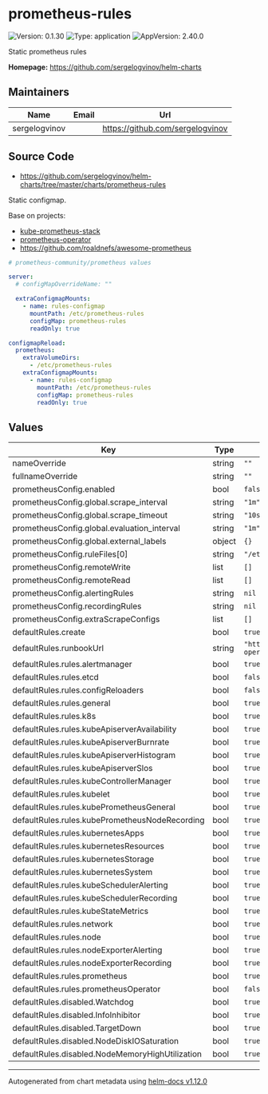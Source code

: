 # prometheus-rules

![Version: 0.1.30](https://img.shields.io/badge/Version-0.1.30-informational?style=flat-square) ![Type: application](https://img.shields.io/badge/Type-application-informational?style=flat-square) ![AppVersion: 2.40.0](https://img.shields.io/badge/AppVersion-2.40.0-informational?style=flat-square)

Static prometheus rules

**Homepage:** <https://github.com/sergelogvinov/helm-charts>

## Maintainers

| Name | Email | Url |
| ---- | ------ | --- |
| sergelogvinov |  | <https://github.com/sergelogvinov> |

## Source Code

* <https://github.com/sergelogvinov/helm-charts/tree/master/charts/prometheus-rules>

Static configmap.

Base on projects:
* [kube-prometheus-stack](https://github.com/prometheus-community/helm-charts)
* [prometheus-operator](https://github.com/prometheus-operator/kube-prometheus/tree/main/manifests)
* https://github.com/roaldnefs/awesome-prometheus

```yaml
# prometheus-community/prometheus values

server:
  # configMapOverrideName: ""

  extraConfigmapMounts:
    - name: rules-configmap
      mountPath: /etc/prometheus-rules
      configMap: prometheus-rules
      readOnly: true

configmapReload:
  prometheus:
    extraVolumeDirs:
      - /etc/prometheus-rules
    extraConfigmapMounts:
      - name: rules-configmap
        mountPath: /etc/prometheus-rules
        configMap: prometheus-rules
        readOnly: true
```

## Values

| Key | Type | Default | Description |
|-----|------|---------|-------------|
| nameOverride | string | `""` |  |
| fullnameOverride | string | `""` |  |
| prometheusConfig.enabled | bool | `false` |  |
| prometheusConfig.global.scrape_interval | string | `"1m"` |  |
| prometheusConfig.global.scrape_timeout | string | `"10s"` |  |
| prometheusConfig.global.evaluation_interval | string | `"1m"` |  |
| prometheusConfig.global.external_labels | object | `{}` |  |
| prometheusConfig.ruleFiles[0] | string | `"/etc/prometheus-rules/*.yml"` |  |
| prometheusConfig.remoteWrite | list | `[]` |  |
| prometheusConfig.remoteRead | list | `[]` |  |
| prometheusConfig.alertingRules | string | `nil` |  |
| prometheusConfig.recordingRules | string | `nil` |  |
| prometheusConfig.extraScrapeConfigs | list | `[]` |  |
| defaultRules.create | bool | `true` |  |
| defaultRules.runbookUrl | string | `"https://runbooks.prometheus-operator.dev/runbooks"` |  |
| defaultRules.rules.alertmanager | bool | `true` |  |
| defaultRules.rules.etcd | bool | `false` |  |
| defaultRules.rules.configReloaders | bool | `false` |  |
| defaultRules.rules.general | bool | `true` |  |
| defaultRules.rules.k8s | bool | `true` |  |
| defaultRules.rules.kubeApiserverAvailability | bool | `true` |  |
| defaultRules.rules.kubeApiserverBurnrate | bool | `true` |  |
| defaultRules.rules.kubeApiserverHistogram | bool | `true` |  |
| defaultRules.rules.kubeApiserverSlos | bool | `true` |  |
| defaultRules.rules.kubeControllerManager | bool | `true` |  |
| defaultRules.rules.kubelet | bool | `true` |  |
| defaultRules.rules.kubePrometheusGeneral | bool | `true` |  |
| defaultRules.rules.kubePrometheusNodeRecording | bool | `true` |  |
| defaultRules.rules.kubernetesApps | bool | `true` |  |
| defaultRules.rules.kubernetesResources | bool | `true` |  |
| defaultRules.rules.kubernetesStorage | bool | `true` |  |
| defaultRules.rules.kubernetesSystem | bool | `true` |  |
| defaultRules.rules.kubeSchedulerAlerting | bool | `true` |  |
| defaultRules.rules.kubeSchedulerRecording | bool | `true` |  |
| defaultRules.rules.kubeStateMetrics | bool | `true` |  |
| defaultRules.rules.network | bool | `true` |  |
| defaultRules.rules.node | bool | `true` |  |
| defaultRules.rules.nodeExporterAlerting | bool | `true` |  |
| defaultRules.rules.nodeExporterRecording | bool | `true` |  |
| defaultRules.rules.prometheus | bool | `true` |  |
| defaultRules.rules.prometheusOperator | bool | `false` |  |
| defaultRules.disabled.Watchdog | bool | `true` |  |
| defaultRules.disabled.InfoInhibitor | bool | `true` |  |
| defaultRules.disabled.TargetDown | bool | `true` |  |
| defaultRules.disabled.NodeDiskIOSaturation | bool | `true` |  |
| defaultRules.disabled.NodeMemoryHighUtilization | bool | `true` |  |

----------------------------------------------
Autogenerated from chart metadata using [helm-docs v1.12.0](https://github.com/norwoodj/helm-docs/releases/v1.12.0)
